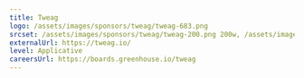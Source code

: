 ```yaml
---
title: Tweag
logo: /assets/images/sponsors/tweag/tweag-683.png
srcset: /assets/images/sponsors/tweag/tweag-200.png 200w, /assets/images/sponsors/tweag/tweag-400.png 400w, /assets/images/sponsors/tweag/tweag-683.png 683w
externalUrl: https://tweag.io/
level: Applicative
careersUrl: https://boards.greenhouse.io/tweag
---
```

